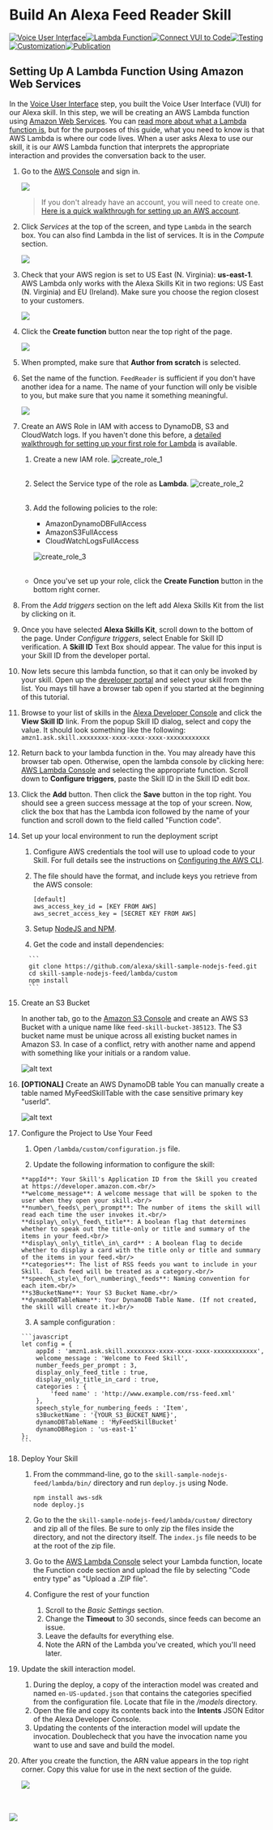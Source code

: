 # Build An Alexa Feed Reader Skill
[![Voice User Interface](https://m.media-amazon.com/images/G/01/mobile-apps/dex/alexa/alexa-skills-kit/tutorials/navigation/1-locked._TTH_.png)](./1-voice-user-interface.md)[![Lambda Function](https://m.media-amazon.com/images/G/01/mobile-apps/dex/alexa/alexa-skills-kit/tutorials/navigation/2-on._TTH_.png)](./2-lambda-function.md)[![Connect VUI to Code](https://m.media-amazon.com/images/G/01/mobile-apps/dex/alexa/alexa-skills-kit/tutorials/navigation/3-off._TTH_.png)](./3-connect-vui-to-code.md)[![Testing](https://m.media-amazon.com/images/G/01/mobile-apps/dex/alexa/alexa-skills-kit/tutorials/navigation/4-off._TTH_.png)](./4-testing.md)[![Customization](https://m.media-amazon.com/images/G/01/mobile-apps/dex/alexa/alexa-skills-kit/tutorials/navigation/5-off._TTH_.png)](./5-customization.md)[![Publication](https://m.media-amazon.com/images/G/01/mobile-apps/dex/alexa/alexa-skills-kit/tutorials/navigation/6-off._TTH_.png)](./6-publication.md)

## Setting Up A Lambda Function Using Amazon Web Services

In the [Voice User Interface](./1-voice-user-interface.md) step, you built the Voice User Interface (VUI) for our Alexa skill. In this step, we will be creating an AWS Lambda function using [Amazon Web Services](http://aws.amazon.com).  You can [read more about what a Lambda function is](http://aws.amazon.com/lambda), but for the purposes of this guide, what you need to know is that AWS Lambda is where our code lives.  When a user asks Alexa to use our skill, it is our AWS Lambda function that interprets the appropriate interaction and provides the conversation back to the user.

1.  Go to the [AWS Console](https://console.aws.amazon.com/console/home) and sign in. 

    <a href="https://console.aws.amazon.com/console/home" target="_new"><img src="https://m.media-amazon.com/images/G/01/mobile-apps/dex/alexa/alexa-skills-kit/tutorials/general/2-1-sign-in-to-the-console._TTH_.png" /></a>

	> If you don't already have an account, you will need to create one.  [Here is a quick walkthrough for setting up an AWS account](https://github.com/alexa/alexa-cookbook/blob/master/guides/aws-security-and-setup/set-up-aws.md).

2.  Click _Services_ at the top of the screen, and type ```Lambda``` in the search box.  You can also find Lambda in the list of services.  It is in the _Compute_ section.

    <a href="https://console.aws.amazon.com/lambda/home" target="_new"><img src="https://m.media-amazon.com/images/G/01/mobile-apps/dex/alexa/alexa-skills-kit/tutorials/general/2-2-services-lambda._TTH_.png" /></a>

3.  Check that your AWS region is set to US East (N. Virginia): **us-east-1**. AWS Lambda only works with the Alexa Skills Kit in two regions: US East (N. Virginia) and EU (Ireland).  Make sure you choose the region closest to your customers.

	<img src="https://m.media-amazon.com/images/G/01/mobile-apps/dex/alexa/alexa-skills-kit/tutorials/general/2-3-check-region._TTH_.png"/>

4.  Click the **Create function** button near the top right of the page.

    <img src="https://m.media-amazon.com/images/G/01/mobile-apps/dex/alexa/alexa-skills-kit/tutorials/general/2-4-create-a-lambda-function._TTH_.png" />

5. When prompted, make sure that **Author from scratch** is selected.
6. Set the name of the function. ```FeedReader``` is sufficient if you don't have another idea for a name. The name of your function will only be visible to you, but make sure that you name it something meaningful.  

	<img src="https://m.media-amazon.com/images/G/01/mobile-apps/dex/alexa/alexa-skills-kit/tutorials/general/2-7-configure-your-function._TTH_.png" />  

7. Create an AWS Role in IAM with access to DynamoDB, S3 and CloudWatch logs. If you haven't done this before, a [detailed walkthrough for setting up your first role for Lambda](https://github.com/alexa/alexa-cookbook/tree/master/aws/lambda-role.md) is available.
	1. Create a new IAM role.
	![create_role_1](https://s3.amazonaws.com/lantern-public-assets/sample-skill-nodejs-feed/aws-create-role-screenshot-1.PNG "AWS Create Role Screenshot 1")<br/><br/>
	2. Select the Service type of the role as **Lambda**.
	![create_role_2](https://s3.amazonaws.com/lantern-public-assets/sample-skill-nodejs-feed/aws-create-role-screenshot-2.PNG "AWS Create Role Screenshot 2")<br/><br/>
	
	3. Add the following policies to the role:
		- AmazonDynamoDBFullAccess
		- AmazonS3FullAccess
		- CloudWatchLogsFullAccess<br/>
		
		![create_role_3](https://s3.amazonaws.com/lantern-public-assets/sample-skill-nodejs-feed/aws-create-role-screenshot-3.PNG "AWS Create Role Screenshot 3")<br/><br/>

   * Once you've set up your role, click the **Create Function** button in the bottom right corner.

8. From the _Add triggers_ section on the left add Alexa Skills Kit from the list by clicking on it.  

9. Once you have selected **Alexa Skills Kit**, scroll down to the bottom of the page. Under _Configure triggers_, select Enable for Skill ID verification. A **Skill ID** Text Box should appear. The value for this input is your Skill ID from the developer portal.

10. Now lets secure this lambda function, so that it can only be invoked by your skill. Open up the [developer portal](https://developer.amazon.com/edw/home.html#/skills) and select your skill from the list. You mays till have a browser tab open if you started at the beginning of this tutorial.

11. Browse to your list of skills in the [Alexa Developer Console](https://developer.amazon.com/alexa/console/ask) and click the **View Skill ID** link. From the popup Skill ID dialog, select and copy the value. It should look something like the following: `amzn1.ask.skill.xxxxxxxx-xxxx-xxxx-xxxx-xxxxxxxxxxxx`

12. Return back to your lambda function in the. You may already have this browser tab open. Otherwise, open the lambda console by clicking here: [AWS Lambda Console](https://console.aws.amazon.com/lambda/home?region=us-east-1#/functions) and selecting the appropriate function. Scroll down to **Configure triggers**, paste the Skill ID in the Skill ID edit box.

13. Click the **Add** button. Then click the **Save** button in the top right. You should see a green success message at the top of your screen. Now, click the box that has the Lambda icon followed by the name of your function and scroll down to the field called "Function code".

14. Set up your local environment to run the deployment script

      1. Configure AWS credentials the tool will use to upload code to your Skill. For full details see the instructions on [Configuring the AWS CLI](https://docs.aws.amazon.com/cli/latest/userguide/cli-chap-configure.html).

      2. The file should have the format, and include keys you retrieve from the AWS console:

          ```
          [default]
          aws_access_key_id = [KEY FROM AWS]
          aws_secret_access_key = [SECRET KEY FROM AWS]
          ```

      3.	Setup [NodeJS and NPM](https://nodejs.org/en/download/).

      4.	Get the code and install dependencies:

          ```
          git clone https://github.com/alexa/skill-sample-nodejs-feed.git
          cd skill-sample-nodejs-feed/lambda/custom
          npm install
          ```

15. Create an S3 Bucket

	In another tab, go to the [Amazon S3 Console](https://s3.console.aws.amazon.com/s3/home?region=us-east-1) and create an AWS S3 Bucket with a unique name like ```feed-skill-bucket-385123```. The S3 bucket name must be unique across all existing bucket names in Amazon S3. In case of a conflict, retry with another name and append with something like your initials or a random value.

	![alt text](https://s3.amazonaws.com/lantern-public-assets/sample-skill-nodejs-feed/aws-create-s3-bucket-screenshot-1.PNG "AWS DynamoDB Screenshot")


16. **[OPTIONAL]** Create an AWS DynamoDB table
	You can manually create a table named MyFeedSkillTable with the case sensitive primary key "userId".

	![alt text](https://cloud.githubusercontent.com/assets/7671574/17307587/b80787f2-57ea-11e6-9be2-3df26e8e5947.png "AWS DynamoDB Screenshot")


17. Configure the Project to Use Your Feed

      1. Open ```/lambda/custom/configuration.js``` file.

      2. Update the following information to configure the skill:

		**appId**: Your Skill's Application ID from the Skill you created at https://developer.amazon.com.<br/>
		**welcome_message**: A welcome message that will be spoken to the user when they open your skill.<br/>
		**number\_feeds\_per\_prompt**: The number of items the skill will read each time the user invokes it.<br/>
		**display\_only\_feed\_title**: A boolean flag that determines whether to speak out the title-only or title and summary of the items in your feed.<br/>
		**display\_only\_title\_in\_card** : A boolean flag to decide whether to display a card with the title only or title and summary of the items in your feed.<br/>
		**categories**: The list of RSS feeds you want to include in your Skill.  Each feed will be treated as a category.<br/>
		**speech\_style\_for\_numbering\_feeds**: Naming convention for each item.<br/>
		**s3BucketName**: Your S3 Bucket Name.<br/>
		**dynamoDBTableName**: Your DynamoDB Table Name. (If not created, the skill will create it.)<br/>

      3. A sample configuration :

		```javascript
		let config = {
			appId : 'amzn1.ask.skill.xxxxxxxx-xxxx-xxxx-xxxx-xxxxxxxxxxxx',
			welcome_message : 'Welcome to Feed Skill',
			number_feeds_per_prompt : 3,
			display_only_feed_title : true,
			display_only_title_in_card : true,
			categories : {
				'feed name' : 'http://www.example.com/rss-feed.xml'
			},
			speech_style_for_numbering_feeds : 'Item',
			s3BucketName : '{YOUR_S3_BUCKET_NAME}',
			dynamoDBTableName : 'MyFeedSkillBucket'
			dynamoDBRegion : 'us-east-1'
		};
		```

18. Deploy Your Skill

	1. From the commmand-line, go to the `skill-sample-nodejs-feed/lambda/bin/` directory and run `deploy.js` using Node.

          ```
          npm install aws-sdk
          node deploy.js
          ```


	2. Go to the the `skill-sample-nodejs-feed/lambda/custom/` directory and zip all of the files.  Be sure to only zip the files inside the directory, and not the directory itself. The ```index.js``` file needs to be at the root of the zip file.

	3. Go to the [AWS Lambda Console](https://console.aws.amazon.com/lambda/home?region=us-east-1#/functions) select your Lambda function, locate the Function code section and upload the file by selecting "Code entry type" as "Upload a .ZIP file".

	4. Configure the rest of your function
		1. Scroll to the _Basic Settings_ section.
		2. Change the **Timeout** to 30 seconds, since feeds can become an issue.
		3. Leave the defaults for everything else.
		4. Note the ARN of the Lambda you've created, which you'll need later.

19. Update the skill interaction model.
	1. During the deploy, a copy of the interaction model was created and named `en-US-updated.json` that contains the categories specified from the configuration file. Locate that file in the _/models_ directory.
	2. Open the file and copy its contents back into the **Intents** JSON Editor of the Alexa Developer Console.
	3. Updating the contents of the interaction model will update the invocation. Doublecheck that you have the invocation name you want to use and save and build the model.

20. After you create the function, the ARN value appears in the top right corner. Copy this value for use in the next section of the guide.

    <img src="https://m.media-amazon.com/images/G/01/mobile-apps/dex/alexa/alexa-skills-kit/tutorials/quiz-game/2-12-copy-ARN._TTH_.png" />  <!--TODO: THIS IMAGE NEEDS TO BE CUSTOMIZED FOR YOUR SKILL TEMPLATE. -->

<br/><br/>
<a href="./3-connect-vui-to-code.md"><img src="https://m.media-amazon.com/images/G/01/mobile-apps/dex/alexa/alexa-skills-kit/tutorials/general/buttons/button_next_connect_vui_to_code._TTH_.png"/></a>

<img height="1" width="1" src="https://www.facebook.com/tr?id=1847448698846169&ev=PageView&noscript=1"/>
